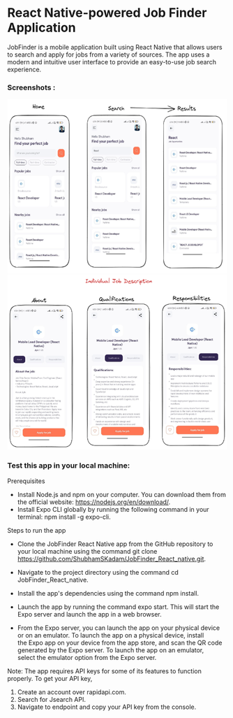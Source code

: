 # React Native-powered Job Finder Application

JobFinder is a mobile application built using React Native that allows users to search and apply for jobs from a variety of sources. The app uses a modern and intuitive user interface to provide an easy-to-use job search experience.

### Screenshots :

<img src="./readmeImages/HS.png" height="400px">
<img  src="./readmeImages/Description.png"  height="400px">

### Test this app in your local machine:

Prerequisites

- Install Node.js and npm on your computer. You can download them from
  the official website: https://nodejs.org/en/download/.
- Install Expo CLI globally by running the following command in your
  terminal: npm install -g expo-cli.

Steps to run the app

- Clone the JobFinder React Native app from the GitHub repository to
  your local machine using the command git clone
  https://github.com/ShubhamSKadam/JobFinder_React_native.git.

- Navigate to the project directory using the command cd  
  JobFinder_React_native.

- Install the app's dependencies using the command npm install.

- Launch the app by running the command expo start. This will start the
  Expo server and launch the app in a web browser.

- From the Expo server, you can launch the app on your physical device
  or on an emulator. To launch the app on a physical device, install  
  the Expo app on your device from the app store, and scan the QR code
  generated by the Expo server. To launch the app on an emulator,  
  select the emulator option from the Expo server.

Note: The app requires API keys for some of its features to function properly.
To get your API key,

1. Create an account over rapidapi.com.
2. Search for Jsearch API.
3. Navigate to endpoint and copy your API key from the console.
